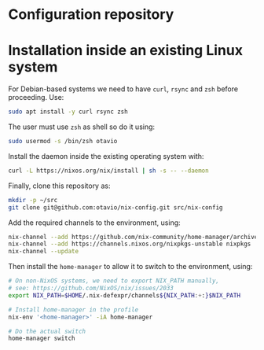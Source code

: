 Configuration repository
=

Installation inside an existing Linux system
===

For Debian-based systems we need to have `curl`, `rsync` and `zsh` before proceeding. Use:
```sh
sudo apt install -y curl rsync zsh
```

The user must use `zsh` as shell so do it using:
```sh
sudo usermod -s /bin/zsh otavio
```

Install the daemon inside the existing operating system with:
```sh
curl -L https://nixos.org/nix/install | sh -s -- --daemon
```

Finally, clone this repository as:
```sh
mkdir -p ~/src
git clone git@github.com:otavio/nix-config.git src/nix-config
```

Add the required channels to the environment, using:
```sh
nix-channel --add https://github.com/nix-community/home-manager/archive/master.tar.gz home-manager
nix-channel --add https://channels.nixos.org/nixpkgs-unstable nixpkgs
nix-channel --update
```

Then install the `home-manager` to allow it to switch to the environment, using:
```sh
# On non-NixOS systems, we need to export NIX_PATH manually,
# see: https://github.com/NixOS/nix/issues/2033
export NIX_PATH=$HOME/.nix-defexpr/channels${NIX_PATH:+:}$NIX_PATH

# Install home-manager in the profile
nix-env '<home-manager>' -iA home-manager

# Do the actual switch
home-manager switch
```
